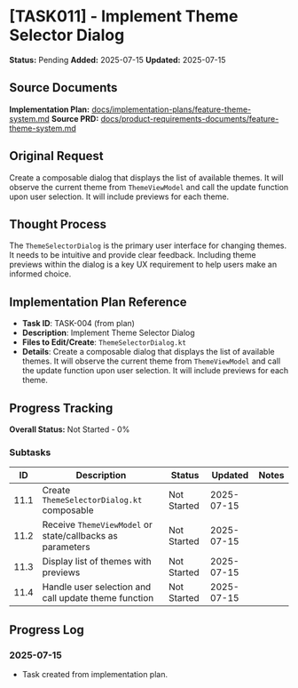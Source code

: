 # [TASK011] - Implement Theme Selector Dialog

**Status:** Pending
**Added:** 2025-07-15
**Updated:** 2025-07-15

## Source Documents
**Implementation Plan:** [docs/implementation-plans/feature-theme-system.md](docs/implementation-plans/feature-theme-system.md)
**Source PRD:** [docs/product-requirements-documents/feature-theme-system.md](docs/product-requirements-documents/feature-theme-system.md)

## Original Request
Create a composable dialog that displays the list of available themes. It will observe the current theme from `ThemeViewModel` and call the update function upon user selection. It will include previews for each theme.

## Thought Process
The `ThemeSelectorDialog` is the primary user interface for changing themes. It needs to be intuitive and provide clear feedback. Including theme previews within the dialog is a key UX requirement to help users make an informed choice.

## Implementation Plan Reference
- **Task ID**: TASK-004 (from plan)
- **Description**: Implement Theme Selector Dialog
- **Files to Edit/Create**: `ThemeSelectorDialog.kt`
- **Details**: Create a composable dialog that displays the list of available themes. It will observe the current theme from `ThemeViewModel` and call the update function upon user selection. It will include previews for each theme.

## Progress Tracking

**Overall Status:** Not Started - 0%

### Subtasks
| ID | Description | Status | Updated | Notes |
|----|-------------|--------|---------|-------|
| 11.1 | Create `ThemeSelectorDialog.kt` composable | Not Started | 2025-07-15 | |
| 11.2 | Receive `ThemeViewModel` or state/callbacks as parameters | Not Started | 2025-07-15 | |
| 11.3 | Display list of themes with previews | Not Started | 2025-07-15 | |
| 11.4 | Handle user selection and call update theme function | Not Started | 2025-07-15 | |

## Progress Log
### 2025-07-15
- Task created from implementation plan.
